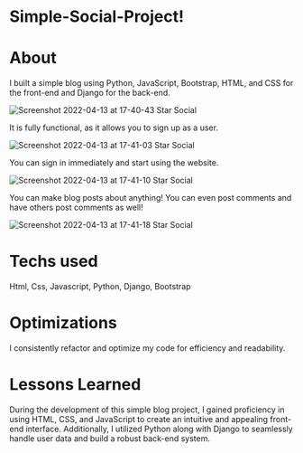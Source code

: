 # Simple-Social-Project!

# About
I built a simple blog using Python, JavaScript, Bootstrap, HTML, and CSS for the front-end and Django for the back-end.

![Screenshot 2022-04-13 at 17-40-43 Star Social](https://user-images.githubusercontent.com/94779649/163294822-8d00400d-fcf6-4465-9d87-a2fadaea042c.png)


It is fully functional, as it allows you to sign up as a user.


![Screenshot 2022-04-13 at 17-41-03 Star Social](https://user-images.githubusercontent.com/94779649/163294750-d8013ad1-2a86-484d-9917-af0bee23cb29.png)


You can sign in immediately and start using the website.


![Screenshot 2022-04-13 at 17-41-10 Star Social](https://user-images.githubusercontent.com/94779649/163294761-2a0ce3ed-3d44-493d-bf67-cacb7977a686.png)


You can make blog posts about anything! You can even post comments and have others post comments as well! 


![Screenshot 2022-04-13 at 17-41-18 Star Social](https://user-images.githubusercontent.com/94779649/163294770-1809f6e3-41a7-47d9-b0f6-330766a249f9.png)

# Techs used
Html, Css, Javascript, Python, Django, Bootstrap
# Optimizations
I consistently refactor and optimize my code for efficiency and readability.
# Lessons Learned
During the development of this simple blog project, I gained proficiency in using HTML, CSS, and JavaScript to create an intuitive and appealing front-end interface. Additionally, I utilized Python along with Django to seamlessly handle user data and build a robust back-end system.
